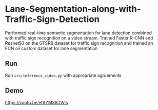# Lane-Segmentation-along-with-Traffic-Sign-Detection
Performed real-time semantic segmentation for lane detection combined with traffic sign recognition on a video stream. Trained Faster R-CNN and Resnet50 on the GTSRB dataset for traffic sign recognition and trained an FCN on custom dataset for lane segmentation

## Run
Run `src/inference_video.py` with appropriate agruements

## Demo
https://youtu.be/et6YM88DWls
